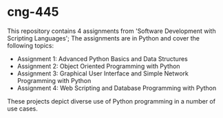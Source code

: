 # cng-445

This repository contains 4 assignments from 'Software Development with Scripting Languages'; The assignments are in Python and cover the following topics:
 - Assignment 1: Advanced Python Basics and Data Structures
 - Assignment 2: Object Oriented Programming with Python
 - Assignment 3: Graphical User Interface and Simple Network Programming with Python
 - Assignment 4: Web Scripting and Database Programming with Python
 
These projects depict diverse use of Python programming in a number of use cases.
